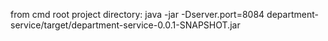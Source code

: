 from cmd root project directory: java -jar -Dserver.port=8084 department-service/target/department-service-0.0.1-SNAPSHOT.jar